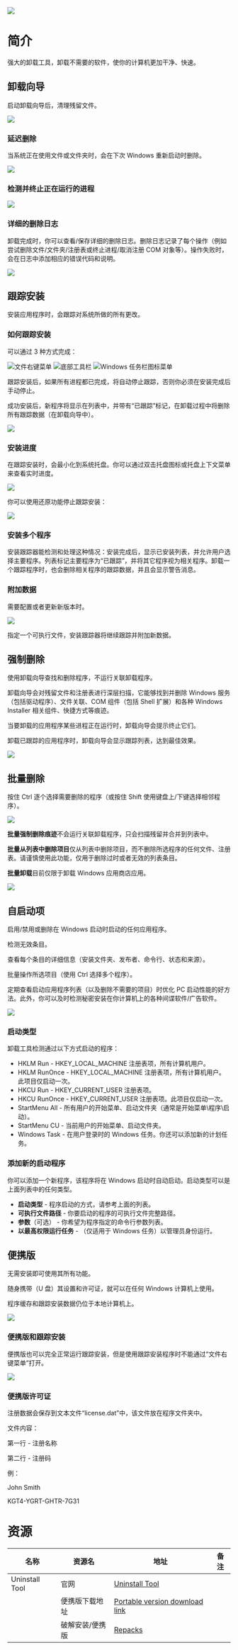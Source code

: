 ![](https://www.crystalidea.com/assets/images/uninstall-tool/logo-320.png)

# 简介

强大的卸载工具，卸载不需要的软件，使你的计算机更加干净、快速。

## 卸载向导

启动卸载向导后，清理残留文件。

![](https://www.crystalidea.com/assets/images/uninstall-tool/screen_wizard.png)

### 延迟删除

当系统正在使用文件或文件夹时，会在下次 Windows 重新启动时删除。

![](https://www.crystalidea.com/assets/images/uninstall-tool/screen_wizard_delayed_removal.png)

### 检测并终止正在运行的进程

![](https://www.crystalidea.com/assets/images/uninstall-tool/screen_wizard_terminate_process.png)

### 详细的删除日志

卸载完成时，你可以查看/保存详细的删除日志。删除日志记录了每个操作（例如尝试删除文件/文件夹/注册表或终止进程/取消注册 COM 对象等）。操作失败时，会在日志中添加相应的错误代码和说明。

![](https://www.crystalidea.com/assets/images/uninstall-tool/screen_wizard_removal_log.png)

## 跟踪安装

安装应用程序时，会跟踪对系统所做的所有更改。

### 如何跟踪安装

可以通过 3 种方式完成：

![文件右键菜单](https://www.crystalidea.com/assets/images/uninstall-tool/screen_monitor_context_menu.png)
![底部工具栏](https://www.crystalidea.com/assets/images/uninstall-tool/screen_monitor_toolbar.png)
![Windows 任务栏图标菜单](https://www.crystalidea.com/assets/images/uninstall-tool/screen_monitor_taskbar.png)

跟踪安装后，如果所有进程都已完成，将自动停止跟踪，否则你必须在安装完成后手动停止。

成功安装后，新程序将显示在列表中，并带有“已跟踪”标记，在卸载过程中将删除所有跟踪数据（在卸载向导中）。

![](https://www.crystalidea.com/assets/images/uninstall-tool/screen_monitor_traced_mark.png)

### 安装进度

在跟踪安装时，会最小化到系统托盘。你可以通过双击托盘图标或托盘上下文菜单来查看实时进度。

![](https://www.crystalidea.com/assets/images/uninstall-tool/screen_monitor_progress.png)

你可以使用还原功能停止跟踪安装：

![](https://www.crystalidea.com/assets/images/uninstall-tool/screen_monitor_revert.png)

### 安装多个程序

安装跟踪器能检测和处理这种情况：安装完成后，显示已安装列表，并允许用户选择主要程序。列表标记主要程序为“已跟踪”，并将其它程序视为相关程序。卸载一个跟踪程序时，也会删除相关程序的跟踪数据，并且会显示警告消息。

### 附加数据

需要配置或者更新新版本时。

![](https://www.crystalidea.com/assets/images/uninstall-tool/screen_monitor_append.png)

指定一个可执行文件，安装跟踪器将继续跟踪并附加新数据。

## 强制删除

使用卸载向导查找和删除程序，不运行关联卸载程序。

卸载向导会对残留文件和注册表进行深层扫描，它能够找到并删除 Windows 服务（包括驱动程序）、文件关联、COM 组件（包括 Shell 扩展）和各种 Windows Installer 相关组件、快捷方式等痕迹。

当要卸载的应用程序某些进程正在运行时，卸载向导会提示终止它们。

卸载已跟踪的应用程序时，卸载向导会显示跟踪列表，达到最佳效果。

![](https://www.crystalidea.com/assets/images/uninstall-tool/screen_force_removal_wizard.png)

## 批量删除

按住 Ctrl 逐个选择需要删除的程序（或按住 Shift 使用键盘上/下键选择相邻程序）。

![](https://www.crystalidea.com/assets/images/uninstall-tool/screen_batch.png)

**批量强制删除痕迹**不会运行关联卸载程序，只会扫描残留并合并到列表中。

**批量从列表中删除项目**仅从列表中删除项目，而不删除所选程序的任何文件、注册表。请谨慎使用此功能，仅用于删除过时或者无效的列表条目。

**批量卸载**目前仅限于卸载 Windows 应用商店应用。

![](https://www.crystalidea.com/assets/images/uninstall-tool/screen_batch_wizard.png)

## 自启动项

启用/禁用或删除在 Windows 启动时启动的任何应用程序。

检测无效条目。

查看每个条目的详细信息（安装文件夹、发布者、命令行、状态和来源）。

批量操作所选项目（使用 Ctrl 选择多个程序）。

定期查看启动应用程序列表（以及删除不需要的项目）时优化 PC 启动性能的好方法。此外，你可以及时检测秘密安装在你计算机上的各种间谍软件/广告软件。

![](https://www.crystalidea.com/assets/images/uninstall-tool/screen_startup.png)

### 启动类型

卸载工具检测通过以下方式启动的程序：

* HKLM Run - HKEY_LOCAL_MACHINE 注册表项，所有计算机用户。
* HKLM RunOnce - HKEY_LOCAL_MACHINE 注册表项，所有计算机用户。此项目仅启动一次。
* HKCU Run - HKEY_CURRENT_USER 注册表项。
* HKCU RunOnce - HKEY_CURRENT_USER 注册表项。此项目仅启动一次。
* StartMenu All - 所有用户的开始菜单、启动文件夹（通常是开始菜单\程序\启动）。
* StartMenu CU - 当前用户的开始菜单、启动文件夹。
* Windows Task - 在用户登录时的 Windows 任务。你还可以添加新的计划任务。

### 添加新的启动程序

你可以添加一个新程序，该程序将在 Windows 启动时自动启动。启动类型可以是上面列表中的任何类型。

* **启动类型** - 程序启动的方式，请参考上面的列表。
* **可执行文件路径** - 你要启动的程序的可执行文件完整路径。
* **参数**（可选） - 你希望为程序指定的命令行参数列表。
* **以最高权限运行任务** - （仅适用于 Windows 任务）以管理员身份运行。

## 便携版

无需安装即可使用其所有功能。

随身携带（U 盘）其设置和许可证，就可以在任何 Windows 计算机上使用。

程序缓存和跟踪安装数据仍位于本地计算机上。

![](https://www.crystalidea.com/assets/images/uninstall-tool/screen_portable.png)

### 便携版和跟踪安装

便携版也可以完全正常运行跟踪安装，但是使用跟踪安装程序时不能通过“文件右键菜单”打开。

![](https://www.crystalidea.com/assets/images/uninstall-tool/screen_monitor_toolbar.png)

### 便携版许可证

注册数据会保存到文本文件“license.dat”中，该文件放在程序文件夹中。

文件内容：

第一行 - 注册名称

第二行 - 注册码

例：

John Smith

KGT4-YGRT-GHTR-7G31

# 资源

|名称|资源名|地址|备注|
|---|---|---|---|
|Uninstall Tool|官网|[Uninstall Tool](https://www.crystalidea.com/uninstall-tool)||
||便携版下载地址|[Portable version download link](https://www.crystalidea.com/downloads/uninstalltool_portable.zip)||
||破解安装/便携版|[Repacks](https://lrepacks.net/repaki-sistemnyh-programm/77-uninstall-tool-repack-amp-portable.html)||
